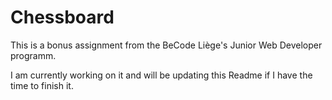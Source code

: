 # Chessboard

This is a bonus assignment from the BeCode Liège's Junior Web Developer programm.

I am currently working on it and will be updating this Readme if I have the time to finish it.
